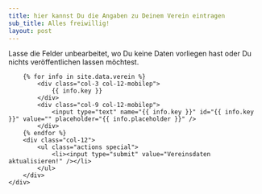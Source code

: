 ```yaml
---
title: hier kannst Du die Angaben zu Deinem Verein eintragen
sub_title: Alles freiwillig!
layout: post
---
```


Lasse die Felder unbearbeitet, wo Du keine Daten vorliegen hast oder Du nichts veröffentlichen lassen möchtest. 


<form method="post" action="./cgi-bin/contact-request.pl">
	<div class="row gtr-50 gtr-uniform">


		{% for info in site.data.verein %}
			<div class="col-3 col-12-mobilep">
				{{ info.key }}
			</div>
			<div class="col-9 col-12-mobilep">
				<input type="text" name="{{ info.key }}" id="{{ info.key }}" value="" placeholder="{{ info.placeholder }}" />
			</div>
		{% endfor %}
		<div class="col-12">
			<ul class="actions special">
				<li><input type="submit" value="Vereinsdaten aktualisieren!" /></li>
			</ul>
		</div>
	</div>
</form>
